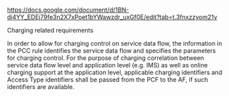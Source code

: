 https://docs.google.com/document/d/1BN-dj4YY_EDEj79fe3n2X7xPoet1bYWawzdr_uxGf0E/edit?tab=t.3fnxzzyom21y

Charging related requirements

In order to allow for charging control on service data flow, the information in the PCC rule identifies the service data flow and specifies the parameters for charging control.
For the purpose of charging correlation between service data flow level and application level (e.g. IMS) as well as online charging support at the application level, applicable charging identifiers and Access Type identifiers shall be passed from the PCF to the AF, if such identifiers are available. 

